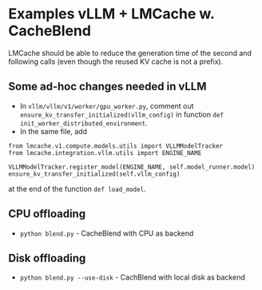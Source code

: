 # Examples vLLM + LMCache w. CacheBlend
LMCache should be able to reduce the generation time of the second and following calls (even though the reused KV cache is not a prefix).

## Some ad-hoc changes needed in vLLM
- In `vllm/vllm/v1/worker/gpu_worker.py`, comment out `ensure_kv_transfer_initialized(vllm_config)` in function `def init_worker_distributed_environment`.
- In the same file, add
```
from lmcache.v1.compute.models.utils import VLLMModelTracker
from lmcache.integration.vllm.utils import ENGINE_NAME

VLLMModelTracker.register_model(ENGINE_NAME, self.model_runner.model)
ensure_kv_transfer_initialized(self.vllm_config)
```
at the end of the function `def load_model`.

## CPU offloading
- `python blend.py` - CacheBlend with CPU as backend
## Disk offloading
- `python blend.py --use-disk` - CachBlend with local disk as backend
